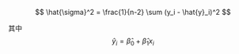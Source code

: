 $$
\hat{\sigma}^2 = \frac{1}{n-2} \sum (y_i - \hat{y}_i)^2
$$

其中  
$$
\hat{y}_i = \hat{\beta}_0 + \hat{\beta}_1 x_i
$$
